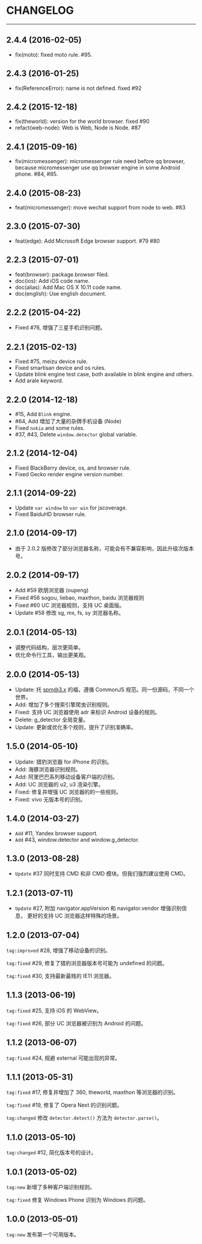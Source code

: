 
# CHANGELOG

----

## 2.4.4 (2016-02-05)

* fix(moto): fixed moto rule. #95.

## 2.4.3 (2016-01-25)

* fix(ReferenceError): name is not defined. fixed #92

## 2.4.2 (2015-12-18)

* fix(theworld): version for the world browser. fixed #90
* refact(web-node): Web is Web, Node is Node. #87

## 2.4.1 (2015-09-16)

* fix(micromessenger): micromessenger rule need before qq browser, because
  micromessenger use qq browser engine in some Android phone. #84, #85.

## 2.4.0 (2015-08-23)

* feat(micromessenger): move wechat support from node to web. #83

## 2.3.0 (2015-07-30)

* feat(edge): Add Microsoft Edge browser support. #79 #80

## 2.2.3 (2015-07-01)

* feat(browser): package.browser filed.
* doc(ios): Add iOS code name.
* doc(alias): Add Mac OS X 10.11 code name.
* doc(english): Use english document.

## 2.2.2 (2015-04-22)

* Fixed #76, 增强了三星手机识别问题。

## 2.2.1 (2015-02-13)

* Fixed #75, meizu device rule.
* Fixed smartisan device and os rules.
* Update blink engine test case, both available in blink engine and others.
* Add arale keyword.

## 2.2.0 (2014-12-18)

* #15, Add `Blink` engine.
* #64, Add 增加了大量的杂牌手机设备 (Node)
* Fixed `nokia` and some rules.
* #37, #43, Delete `window.detector` global variable.

## 2.1.2 (2014-12-04)

* Fixed BlackBerry device, os, and browser rule.
* Fixed Gecko render engine version number.

## 2.1.1 (2014-09-22)

* Update `var window` to `var win` for jscoverage.
* Fixed BaiduHD browser rule.

## 2.1.0 (2014-09-17)

* 由于 2.0.2 版修改了部分浏览器名称，可能会有不兼容影响，因此升级次版本号。

## 2.0.2 (2014-09-17)

* Add #59 欧朋浏览器 (oupeng)
* Fixed #56 sogou, liebao, maxthon, baidu 浏览器规则
* Fixed #60 UC 浏览器规则，支持 UC 桌面版。
* Update #58 修改 sg, mx, fs, sy 浏览器名称。

## 2.0.1 (2014-05-13)

* 调整代码结构，层次更简单。
* 优化命令行工具，输出更美观。

## 2.0.0 (2014-05-13)

* Update: 托 spm@3.x 的福，遵循 CommonJS 规范。同一份源码，不同一个世界。
* Add: 增加了多个搜索引擎爬虫识别规则。
* Fixed: 支持 UC 浏览器使用 adr 来标识 Android 设备的规则。
* Delete: g_detector 全局变量。
* Update: 更新或优化多个规则，提升了识别准确率。

## 1.5.0 (2014-05-10)

* Update: 猎豹浏览器 for iPhone 的识别。
* Add: 海豚浏览器识别规则。
* Add: 阿里巴巴系列移动设备客户端的识别。
* Add: UC 浏览器的 u2, u3 渲染引擎。
* Fixed: 修复并增强 UC 浏览器的的一些规则。
* Fixed: vivo 无版本号的识别。

## 1.4.0 (2014-03-27)

* `Add` #11, Yandex browser support.
* `Add` #43, window.detector and window.g_detector.


## 1.3.0 (2013-08-28)

* `Update` #37 同时支持 CMD 和非 CMD 模块。但我们强烈建议使用 CMD。

## 1.2.1 (2013-07-11)

* `Update` #27, 附加 navigator.appVersion 和 navigator.vendor 增强识别信息，
  更好的支持 UC 浏览器这样特殊的场景。

## 1.2.0 (2013-07-04)

`tag:improved` #28, 增强了移动设备的识别。

`tag:fixed` #29, 修复了猎豹浏览器版本号可能为 undefined 的问题。

`tag:fixed` #30, 支持最新最贱的 IE11 浏览器。


## 1.1.3 (2013-06-19)

`tag:fixed` #25, 支持 iOS 的 WebView。

`tag:fixed` #26, 部分 UC 浏览器被识别为 Android 的问题。


## 1.1.2 (2013-06-07)

`tag:fixed` #24, 规避 external 可能出现的异常。


## 1.1.1 (2013-05-31)

`tag:fixed` #17, 修复并增加了 360, theworld, maxthon 等浏览器的识别。

`tag:fixed` #19, 修复了 Opera Next 的识别问题。

`tag:changed` 修改 `detector.detect()` 方法为 `detector.parse()`。


## 1.1.0 (2013-05-10)

`tag:changed` #12, 简化版本号的设计。


## 1.0.1 (2013-05-02)

`tag:new` 新增了多种客户端识别规则。

`tag:fixed` 修复 Windows Phone 识别为 Windows 的问题。


## 1.0.0 (2013-05-01)

`tag:new` 发布第一个可用版本。

